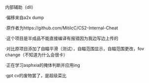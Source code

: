 内部辅助（dll）

·偏移来自a2x dump

·原作者为https://github.com/MitilcC/CS2-Internal-Cheat

·这个项目是半成品不能直接编译有报错因为我边写边上传的

·对比原项目添加了自瞄平滑（测试），自瞄范围显示，自瞄范围更改，fov change（不知道为什么会很卡）

·正在学习asphxia的掩体判断并应用ing

·gpt cv的废物罢了，是超级菜比

